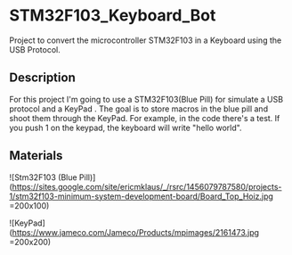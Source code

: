# STM32F103_Keyboard_Bot
Project to convert the microcontroller STM32F103 in a Keyboard using the USB Protocol.

## Description
For this project I'm going to use a STM32F103(Blue Pill) for simulate a USB protocol and a KeyPad .
The goal is to store macros in the blue pill and shoot them through the KeyPad.
For example, in the code there's a test. If you push 1 on the keypad, the keyboard will write "hello world".

## Materials
![Stm32F103 (Blue Pill)](https://sites.google.com/site/ericmklaus/_/rsrc/1456079787580/projects-1/stm32f103-minimum-system-development-board/Board_Top_Hoiz.jpg =200x100)

![KeyPad](https://www.jameco.com/Jameco/Products/mpimages/2161473.jpg =200x200)

